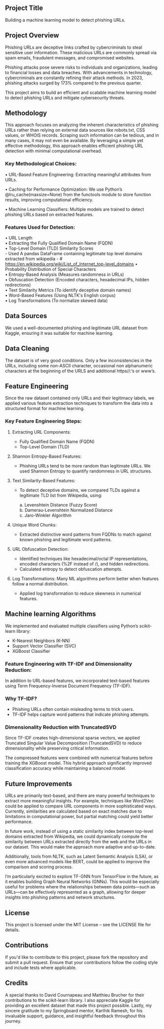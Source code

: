 ## Project Title

Building a machine learning model to detect phishing URLs.

## Project Overview

Phishing URLs are deceptive links crafted by cybercriminals to steal sensitive user information. These malicious URLs 
are commonly spread via spam emails, fraudulent messages, and compromised websites.

Phishing attacks pose severe risks to individuals and organizations, leading to financial losses and data breaches. 
With advancements in technology, cybercriminals are constantly refining their attack methods. In 2023, phishing attacks 
surged by 173% compared to the previous quarter.

This project aims to build an efficient and scalable machine learning model to detect phishing URLs and mitigate 
cybersecurity threats.

## Methodology

This approach focuses on analyzing the inherent characteristics of phishing URLs rather than relying on external data 
sources like robots.txt, CSS values, or WHOIS records. Scraping such information can be tedious, and in many cases, 
it may not even be available. By leveraging a simple yet effective methodology, this approach enables efficient 
phishing URL detection with minimal computational overhead.

### Key Methodological Choices:

  • URL-Based Feature Engineering: Extracting meaningful attributes from URLs.

  • Caching for Performance Optimization: We use Python’s @lru_cache(maxsize=None) from the functools module to store 
function results, improving computational efficiency.

  • Machine Learning Classifiers: Multiple models are trained to detect phishing URLs based on extracted features.

### Features Used for Detection:

  • URL Length<br>
  • Extracting the Fully Qualified Domain Name (FQDN)<br>
  • Top-Level Domain (TLD) Similarity Scores<br>
	- Used A pandas DataFrame containing legitimate top level domains extracted from wikipedia
	- # https://en.wikipedia.org/wiki/List_of_Internet_top-level_domains
  • Probability Distribution of Special Characters<br>
  • Entropy-Based Analysis (Measures randomness in URLs)<br>
  • Obfuscation Detection (Encoded characters, hexadecimal IPs, hidden redirections)<br>
  • Text Similarity Metrics (To identify deceptive domain names)<br>
  • Word-Based Features (Using NLTK's English corpus)<br>
  • Log Transformations (To normalize skewed data)<br>

## Data Sources

We used a well-documented phishing and legitimate URL dataset from Kaggle, ensuring it was suitable for machine learning.

## Data Cleaning 

The dataset is of very good conditions. Only a few inconsistencies in the URLs, including some non-ASCII character, 
occasional non alphanumeric characters at the beginning of the URLS and additional https//:’s or www’s. 

## Feature Engineering

Since the raw dataset contained only URLs and their legitimacy labels, we applied various feature extraction techniques 
to transform the data into a structured format for machine learning.

### Key Feature Engineering Steps:

1. Extracting URL Components:
   - Fully Qualified Domain Name (FQDN)
   - Top-Level Domain (TLD)

2. Shannon Entropy-Based Features:
   - Phishing URLs tend to be more random than legitimate URLs. We used Shannon Entropy to quantify randomness in URL 
  structures.

3. Text Similarity-Based Features:
   - To detect deceptive domains, we compared TLDs against a legitimate TLD list from Wikipedia, using:

       a. Levenshtein Distance (Fuzzy Score)<br>
       b. Damerau-Levenshtein Normalized Distance<br>
       c. Jaro-Winkler Algorithm<br>

4. Unique Word Chunks:
   - Extracted distinctive word patterns from FQDNs to match against known phishing and legitimate word patterns.

5. URL Obfuscation Detection:
   - Identified techniques like hexadecimal/octal IP representations, encoded characters (%2F instead of /), and hidden 
     redirections.<br>
   - Calculated entropy to detect obfuscation attempts.

6. Log Transformations:
   Many ML algorithms perform better when features follow a normal distribution.<br>
   - Applied log transformation to reduce skewness in numerical features.


## Machine learning Algorithms

We implemented and evaluated multiple classifiers using Python’s scikit-learn library:

  - K-Nearest Neighbors (K-NN)
  - Support Vector Classifier (SVC)
  - XGBoost Classifier


### Feature Engineering with TF-IDF and Dimensionality Reduction:

In addition to URL-based features, we incorporated text-based features using Term Frequency-Inverse Document Frequency 
(TF-IDF).

### Why TF-IDF?
  - Phishing URLs often contain misleading terms to trick users.<br>
  - TF-IDF helps capture word patterns that indicate phishing attempts.
  
### Dimensionality Reduction with TruncatedSVD

Since TF-IDF creates high-dimensional sparse vectors, we applied Truncated Singular Value Decomposition (TruncatedSVD) 
to reduce dimensionality while preserving critical information.

The compressed features were combined with numerical features before training the XGBoost model.
This hybrid approach significantly improved classification accuracy while maintaining a balanced model.

## Future Improvements

URLs are primarily text-based, and there are many powerful techniques to extract more meaningful insights. For example, 
techniques like Word2Vec could be applied to compare URL components in more sophisticated ways. Currently, similarities 
are calculated based on exact matches due to limitations in computational power, but partial matching could yield 
better performance.

In future work, instead of using a static similarity index between top-level domains extracted from Wikipedia, we could 
dynamically compute the similarity between URLs extracted directly from the web and the URLs in our dataset. This would 
make the approach more adaptive and up-to-date.

Additionally, tools from NLTK, such as Latent Semantic Analysis (LSA), or even more advanced models like BERT, could be 
applied to improve the comparison and scoring process.

I’m particularly excited to explore TF-GNN from TensorFlow in the future, as it enables building Graph Neural Networks 
(GNNs). This would be especially useful for problems where the relationships between data points—such as URLs—can be 
effectively represented as a graph, allowing for deeper insights into phishing patterns and network structures.

## License
This project is licensed under the MIT License – see the LICENSE file for details.

## Contributions
If you'd like to contribute to this project, please fork the repository and submit a pull request. Ensure that your 
contributions follow the coding style and include tests where applicable.

## Credits
A special thanks to David Cournapeau and Matthieu Brucher for their contributions to the scikit-learn library. I also 
appreciate Kaggle for providing an excellent dataset that made this project possible. Lastly, my sincere gratitude to 
my Springboard mentor, Karthik Ramesh, for his invaluable support, guidance, and insightful feedback throughout this 
journey.